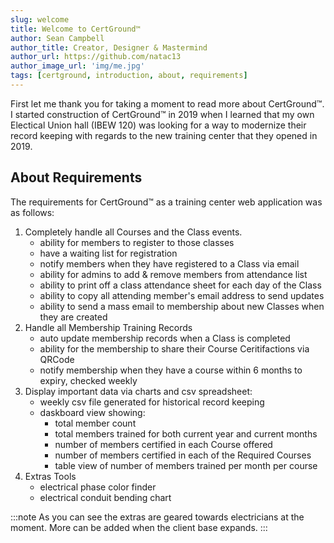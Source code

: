 ```yaml
---
slug: welcome
title: Welcome to CertGround™
author: Sean Campbell
author_title: Creator, Designer & Mastermind
author_url: https://github.com/natac13
author_image_url: 'img/me.jpg'
tags: [certground, introduction, about, requirements]
---
```


First let me thank you for taking a moment to read more about CertGround™. I started construction of CertGround™ in 2019 when I learned that my own Electical Union hall (IBEW 120) was looking for a way to modernize their record keeping with regards to the new training center that they opened in 2019.

<!-- truncate -->

## About Requirements

The requirements for CertGround™ as a training center web application was as follows:
1. Completely handle all Courses and the Class events.
    - ability for members to register to those classes
    - have a waiting list for registration
    - notify members when they have registered to a Class via email
    - ability for admins to add & remove members from attendance list
    - ability to print off a class attendance sheet for each day of the Class
    - ability to copy all attending member's email address to send updates
    - ability to send a mass email to membership about new Classes when they are created
2. Handle all Membership Training Records
    - auto update membership records when a Class is completed
    - ability for the membership to share their Course Ceritifactions via QRCode
    - notify membership when they have a course within 6 months to expiry, checked weekly
3. Display important data via charts and csv spreadsheet:
    - weekly csv file generated for historical record keeping
    - daskboard view showing:
         - total member count
         - total members trained for both current year and current months
         - number of members certified in each Course offered
         - number of members certified in each of the Required Courses
         - table view of number of members trained per month per course
4. Extras Tools
    - electrical phase color finder
    - electrical conduit bending chart

:::note
As you can see the extras are geared towards electricians at the moment. More can be added when the client base expands.
:::
